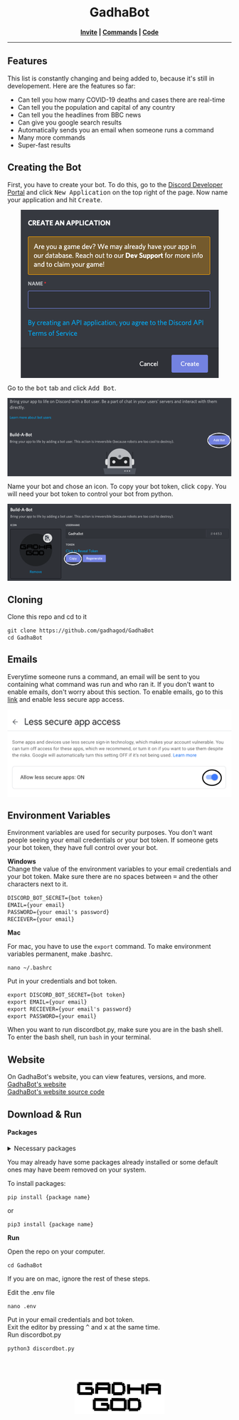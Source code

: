 <h1 align="center">GadhaBot</h1>
<p align="center">
  <b><a href="https://discord.com/oauth2/authorize?client_id=714911868455747629&permissions=0&scope=bot">Invite</a> | 
    <a href="https://github.com/gadhagod/GadhaBot/blob/master/commands.txt">Commands</a> |
    <a href="https://github.com/gadhagod/GadhaBot">Code</a>
  </b>
</p>

<hr>
<h2>Features</h2>
This list is constantly changing and being added to, because it's still in developement. Here are the features so far:
<ul>
  <li>Can tell you how many COVID-19 deaths and cases there are real-time</li>
  <li>Can tell you the population and capital of any country</li>
  <li>Can tell you the headlines from BBC news</li>
  <li>Can give you google search results</li>
  <li>Automatically sends you an email when someone runs a command</li>
  <li>Many more commands
  <li>Super-fast results</li>
</ul>

<h2>Creating the Bot</h2>
<p>First, you have to create your bot. To do this, go to the <a href="https://discord.com/developers/applications">Discord Developer Portal</a> and click <kbd>New Application</kbd> on the top right of the page. Now name your application and hit <kbd>Create</kbd>.</p>
<div align="center">
<img src="README images/CreateApplication.png" style="vertical-align:middle"/>
</div> <p> Go to the <kbd>bot</kbd> tab and click <kbd>Add Bot</kbd>.</p>
<div align="center"><img src="README images/AddBot.png" style="vertical-align:middle"/></div>
<p>Name your bot and chose an icon. To copy your bot token, click <kbd>copy</kbd>. You will need your bot token to control your bot from python.</p>
<div align="center">
<img src="README images/BotToken.png" style="vertical-align:middle"/>
</div>

<h2>Cloning</h2>
<p>Clone this repo and cd to it</p>

    git clone https://github.com/gadhagod/GadhaBot
    cd GadhaBot

<h2>Emails</h2>
<p>Everytime someone runs a command, an email will be sent to you containing what command was run and who ran it. If you don't want to enable emails, don't worry about this section. To enable emails, go to this <a href="https://myaccount.google.com/u/5/lesssecureapps?gar=1">link</a> and enable less secure app access.</p>
<div align="center">
<img src="README images/LessSecureAppAcess.png" style="vertical-align:middle"/>
</div>

<h2>Environment Variables</h2>
<p>Environment variables are used for security purposes. You don't want people seeing your email credentials or your bot token. If someone gets your bot token, they have full control over your bot.</p>
  <p><b>Windows</b><br>
Change the value of the environment variables to your email credentials and your bot token. Make sure there are no spaces between <kbd>=</kbd> and the other characters next to it. </p>

```
DISCORD_BOT_SECRET={bot token}
EMAIL={your email}
PASSWORD={your email's password}
RECIEVER={your email}
```
<p><b>Mac</b></p>
<p>For mac, you have to use the <code>export</code> command. To make environment variables permanent, make .bashrc.</p>

    nano ~/.bashrc
<p>Put in your credentials and bot token.</p>

    export DISCORD_BOT_SECRET={bot token}
    export EMAIL={your email}
    export RECIEVER={your email's password}
    export PASSWORD={your email}
<p>When you want to run discordbot.py, make sure you are in the bash shell. To enter the bash shell, run <code>bash</code> in your terminal.</p>

<h2>Website</h2>
<p>On GadhaBot's website, you can view features, versions, and more.<br>
<a href="https://gadhabot.gadhagod.repl.co/">GadhaBot's website</a><br>
<a href="https://github.com/gadhagod/GadhaBot/tree/master/Website">GadhaBot's website source code</a>

<h2>Download & Run</h2>
<p><h4>Packages</h4></p>
<details>
  <summary>Necessary packages</summary>
  <ul>
    <li>flask</li>
    <li>discord</li>
    <li>countryinfo</li>
    <li>beautifulsoup4</li>
    <li>feedparser</li>
    <li>requests</li>
    <li>google</li>
  </ul>
</details>

<p>You may already have some packages already installed or some default ones may have beem removed on your system.</p>
</p>To install packages:</p>

    pip install {package name}
<p>or</p>

    pip3 install {package name}
<p><b>Run</p></b>
<p>Open the repo on your computer.</p>

    cd GadhaBot
<p>If you are on mac, ignore the rest of these steps. </p>
<p>Edit the .env file</p>

    nano .env
<p>Put in your email credentials and bot token.<br>
Exit the editor by pressing <kbd>^</kbd> and <kbd>x</kbd> at the same time.<br>
Run discordbot.py</p>

    python3 discordbot.py

<br><br>

<p align="center">
  <a href="http://gadhagod.repl.co/"><img src="Logos/logo.png" legnth=40% width=40%></a>
</p>
